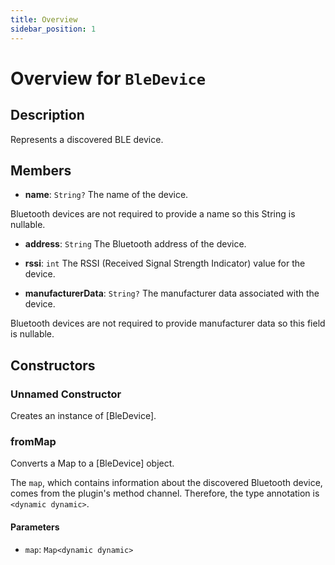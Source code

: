 ```yaml
---
title: Overview
sidebar_position: 1
---
```


# Overview for `BleDevice`

## Description

Represents a discovered BLE device.

## Members

- **name**: `String?`
  The name of the device.

 Bluetooth devices are not required to provide a name so this String is nullable.

- **address**: `String`
  The Bluetooth address of the device.

- **rssi**: `int`
  The RSSI (Received Signal Strength Indicator) value for the device.

- **manufacturerData**: `String?`
  The manufacturer data associated with the device.

 Bluetooth devices are not required to provide manufacturer data so this field is nullable.

## Constructors

### Unnamed Constructor
Creates an instance of [BleDevice].

### fromMap
Converts a Map to a [BleDevice] object.

 The `map`, which contains information about the discovered Bluetooth device, comes from the plugin's method
 channel. Therefore, the type annotation is `<dynamic dynamic>`.

#### Parameters

- `map`: `Map<dynamic dynamic>`
